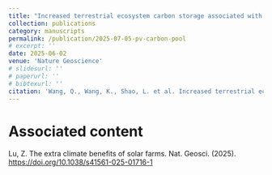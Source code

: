 ```yaml
---
title: "Increased terrestrial ecosystem carbon storage associated with global utility-scale photovoltaic installation"
collection: publications
category: manuscripts
permalink: /publication/2025-07-05-pv-carbon-pool
# excerpt: ''
date: 2025-06-02
venue: 'Nature Geoscience'
# slidesurl: ''
# paperurl: ''
# bibtexurl: ''
citation: 'Wang, Q., Wang, K., Shao, L. et al. Increased terrestrial ecosystem carbon storage associated with global utility-scale photovoltaic installation. Nat. Geosci. (2025). https://doi.org/10.1038/s41561-025-01715-2'
---
```

# Associated content
Lu, Z. The extra climate benefits of solar farms. Nat. Geosci. (2025). https://doi.org/10.1038/s41561-025-01716-1
